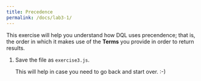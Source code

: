 ```yaml
---
title: Precedence
permalink: /docs/lab3-1/
---
```


This exercise will help you understand how DQL uses precendence; that is, the order in which it makes use of the **Terms** you provide in order to return results.

1. Save the file as `exercise3.js`.

    This will help in case you need to go back and start over. :-)
